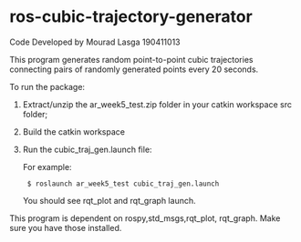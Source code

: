 # ros-cubic-trajectory-generator
Code Developed by Mourad Lasga
190411013

This program generates random point-to-point cubic trajectories connecting pairs of randomly generated points every 20 seconds.

To run the package:

1) Extract/unzip the ar_week5_test.zip folder in your catkin workspace src folder;
2) Build the catkin workspace
3) Run the cubic_traj_gen.launch file:

	For example:

		$ roslaunch ar_week5_test cubic_traj_gen.launch
	
	You should see rqt_plot and rqt_graph launch.

This program is dependent on rospy,std_msgs,rqt_plot, rqt_graph. Make sure you have those installed.
